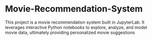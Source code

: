 # Movie-Recommendation-System
This project is a movie recommendation system built in JupyterLab. It leverages interactive Python notebooks to explore, analyze, and model movie data, ultimately providing personalized movie suggestions
